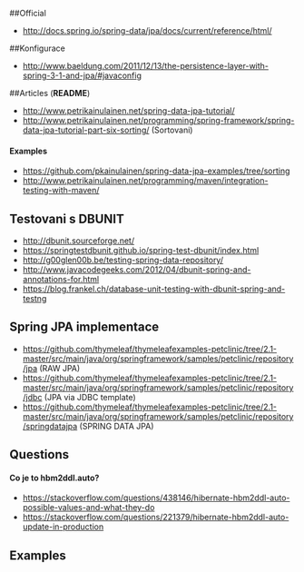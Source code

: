 ##Official
* http://docs.spring.io/spring-data/jpa/docs/current/reference/html/

##Konfigurace
* http://www.baeldung.com/2011/12/13/the-persistence-layer-with-spring-3-1-and-jpa/#javaconfig

##Articles (**README**)
* http://www.petrikainulainen.net/spring-data-jpa-tutorial/
* http://www.petrikainulainen.net/programming/spring-framework/spring-data-jpa-tutorial-part-six-sorting/ (Sortovani)

#### Examples
* https://github.com/pkainulainen/spring-data-jpa-examples/tree/sorting
* http://www.petrikainulainen.net/programming/maven/integration-testing-with-maven/

## Testovani s DBUNIT
* http://dbunit.sourceforge.net/
* https://springtestdbunit.github.io/spring-test-dbunit/index.html
* http://g00glen00b.be/testing-spring-data-repository/
* http://www.javacodegeeks.com/2012/04/dbunit-spring-and-annotations-for.html
* https://blog.frankel.ch/database-unit-testing-with-dbunit-spring-and-testng

## Spring JPA implementace
* https://github.com/thymeleaf/thymeleafexamples-petclinic/tree/2.1-master/src/main/java/org/springframework/samples/petclinic/repository/jpa (RAW JPA)
* https://github.com/thymeleaf/thymeleafexamples-petclinic/tree/2.1-master/src/main/java/org/springframework/samples/petclinic/repository/jdbc (JPA via JDBC template)
* https://github.com/thymeleaf/thymeleafexamples-petclinic/tree/2.1-master/src/main/java/org/springframework/samples/petclinic/repository/springdatajpa (SPRING DATA JPA)


## Questions
#### Co je to hbm2ddl.auto? 
* https://stackoverflow.com/questions/438146/hibernate-hbm2ddl-auto-possible-values-and-what-they-do
* https://stackoverflow.com/questions/221379/hibernate-hbm2ddl-auto-update-in-production

## Examples
